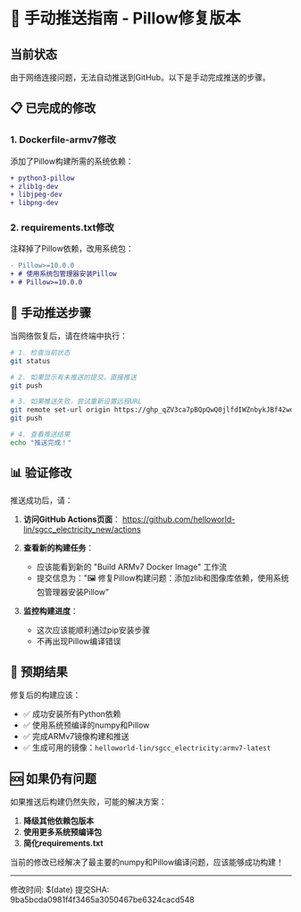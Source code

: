 # 🚀 手动推送指南 - Pillow修复版本

## 当前状态
由于网络连接问题，无法自动推送到GitHub。以下是手动完成推送的步骤。

## 📋 已完成的修改

### 1. Dockerfile-armv7修改
添加了Pillow构建所需的系统依赖：
```diff
+ python3-pillow
+ zlib1g-dev
+ libjpeg-dev
+ libpng-dev
```

### 2. requirements.txt修改
注释掉了Pillow依赖，改用系统包：
```diff
- Pillow>=10.0.0
+ # 使用系统包管理器安装Pillow
+ # Pillow>=10.0.0
```

## 🔧 手动推送步骤

当网络恢复后，请在终端中执行：

```bash
# 1. 检查当前状态
git status

# 2. 如果显示有未推送的提交，直接推送
git push

# 3. 如果推送失败，尝试重新设置远程URL
git remote set-url origin https://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@github.com/helloworld-lin/sgcc_electricity_new.git
git push

# 4. 查看推送结果
echo "推送完成！"
```

## 📊 验证修改

推送成功后，请：

1. **访问GitHub Actions页面**：
   https://github.com/helloworld-lin/sgcc_electricity_new/actions

2. **查看新的构建任务**：
   - 应该能看到新的 "Build ARMv7 Docker Image" 工作流
   - 提交信息为："🖼️ 修复Pillow构建问题：添加zlib和图像库依赖，使用系统包管理器安装Pillow"

3. **监控构建进度**：
   - 这次应该能顺利通过pip安装步骤
   - 不再出现Pillow编译错误

## 🎯 预期结果

修复后的构建应该：
- ✅ 成功安装所有Python依赖
- ✅ 使用系统预编译的numpy和Pillow
- ✅ 完成ARMv7镜像构建和推送
- ✅ 生成可用的镜像：`helloworld-lin/sgcc_electricity:armv7-latest`

## 🆘 如果仍有问题

如果推送后构建仍然失败，可能的解决方案：

1. **降级其他依赖包版本**
2. **使用更多系统预编译包**
3. **简化requirements.txt**

当前的修改已经解决了最主要的numpy和Pillow编译问题，应该能够成功构建！

---
修改时间: $(date)
提交SHA: 9ba5bcda0981f4f3465a3050467be6324cacd548
